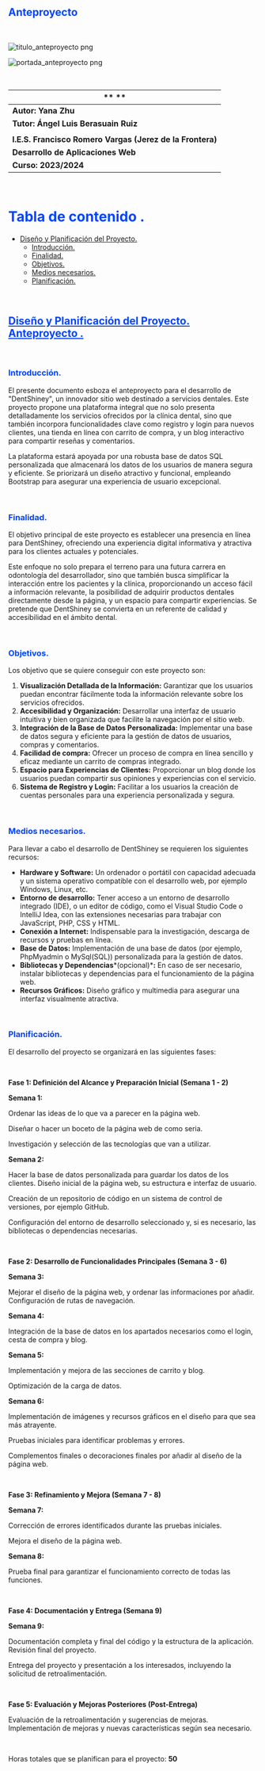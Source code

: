 # <h2 style="color: rgb(0, 68, 255)">**Anteproyecto**</h2>

<br>

![titulo_anteproyecto png](https://github.com/Yammy468/Anteproyecto/assets/113978794/b9f82723-6c06-4830-8028-37202d498474)

![portada_anteproyecto png](https://github.com/Yammy468/Anteproyecto/assets/113978794/d9e1eff3-1c46-45ce-ad2d-db7671ddd843)


<br>

|** **|
|---|
|**Autor: Yana Zhu**|
|**Tutor: Ángel Luis Berasuain Ruiz**|
||
|**I.E.S. Francisco Romero Vargas (Jerez de la Frontera)**|
|**Desarrollo de Aplicaciones Web**|
|**Curso: 2023/2024**|

<br>


## <h1 style="color: rgb(0, 68, 255)">**Tabla de contenido .**</h1>

- [Diseño y Planificación del Proyecto.](#diseño) 
  - [Introducción.](#intro)
  - [Finalidad.](#finalidad)
  - [Objetivos.](#objetivo)
  - [Medios necesarios.](#medios)
  - [Planificación.](#plan)

<br>


## <a name="diseño" style="color: rgb(0, 68, 255); text-decoration: underline">**Diseño y Planificación del Proyecto. Anteproyecto .**</a>

<br> 

### <a name="intro" style="color: rgb(0, 68, 255)">**Introducción.**</a>

El presente documento esboza el anteproyecto para el desarrollo de "DentShiney", un innovador sitio web destinado a servicios dentales. Este proyecto propone una plataforma integral que no solo presenta detalladamente los servicios ofrecidos por la clínica dental, sino que también incorpora funcionalidades clave como registro y login para nuevos clientes, una tienda en línea con carrito de compra, y un blog interactivo para compartir reseñas y comentarios.

La plataforma estará apoyada por una robusta base de datos SQL personalizada que almacenará los datos de los usuarios de manera segura y eficiente. Se priorizará un diseño atractivo y funcional, empleando Bootstrap para asegurar una experiencia de usuario excepcional.

<br>

### <a name="finalidad" style="color: rgb(0, 68, 255)">**Finalidad.**</a>

El objetivo principal de este proyecto es establecer una presencia en línea para DentShiney, ofreciendo una experiencia digital informativa y atractiva para los clientes actuales y potenciales.

Este enfoque no solo prepara el terreno para una futura carrera en odontología del desarrollador, sino que también busca simplificar la interacción entre los pacientes y la clínica, proporcionando un acceso fácil a información relevante, la posibilidad de adquirir productos dentales directamente desde la página, y un espacio para compartir experiencias. Se pretende que DentShiney se convierta en un referente de calidad y accesibilidad en el ámbito dental.

<br>

### <a name="objetivo" style="color: rgb(0, 68, 255)">**Objetivos.**</a>

Los objetivo que se quiere conseguir con este proyecto son:

1. **Visualización Detallada de la Información:** Garantizar que los usuarios puedan encontrar fácilmente toda la información relevante sobre los servicios ofrecidos.
2. **Accesibilidad y Organización:** Desarrollar una interfaz de usuario intuitiva y bien organizada que facilite la navegación por el sitio web.
2. **Integración de la Base de Datos Personalizada:** Implementar una base de datos segura y eficiente para la gestión de datos de usuarios, compras y comentarios.
2. **Facilidad de compra:** Ofrecer un proceso de compra en línea sencillo y eficaz mediante un carrito de compras integrado.
2. **Espacio para Experiencias de Clientes:** Proporcionar un blog donde los usuarios puedan compartir sus opiniones y experiencias con el servicio.
2. **Sistema de Registro y Login:** Facilitar a los usuarios la creación de cuentas personales para una experiencia personalizada y segura.

<br>

### <a name="medios" style="color: rgb(0, 68, 255)">**Medios necesarios.**</a>

Para llevar a cabo el desarrollo de DentShiney se requieren los siguientes recursos:

- **Hardware y Software:** Un ordenador o portátil con capacidad adecuada y un sistema operativo compatible con el desarrollo web, por ejemplo Windows, Linux, etc.
- **Entorno de desarrollo:** Tener acceso a un entorno de desarrollo integrado (IDE), o un editor de código, como el Visual Studio Code o IntelliJ Idea, con las extensiones necesarias para trabajar con JavaScript, PHP, CSS y HTML.
- **Conexión a Internet:** Indispensable para la investigación, descarga de recursos y pruebas en línea.
- **Base de Datos:** Implementación de una base de datos (por ejemplo, PhpMyadmin o MySql(SQL)) personalizada para la gestión de datos.
- **Bibliotecas y Dependencias***(opcional)***:** En caso de ser necesario, instalar bibliotecas y dependencias para el funcionamiento de la página web.
- **Recursos Gráficos:** Diseño gráfico y multimedia para asegurar una interfaz visualmente atractiva.

<br>

### <a name="plan" style="color: rgb(0, 68, 255)">**Planificación.**</a>

El desarrollo del proyecto se organizará en las siguientes fases:

<br>

**Fase 1: Definición del Alcance y Preparación Inicial (Semana 1 - 2)**

**Semana 1:**

Ordenar las ideas de lo que va a parecer en la página web.

Diseñar o hacer un boceto de la página web de como seria.

Investigación y selección de las tecnologías que van a utilizar.

**Semana 2:**

Hacer la base de datos personalizada para guardar los datos de los clientes. Diseño inicial de la página web, su estructura e interfaz de usuario.

Creación de un repositorio de código en un sistema de control de versiones, por ejemplo GitHub.

Configuración del entorno de desarrollo seleccionado y, si es necesario, las bibliotecas o dependencias necesarias.

<br>

**Fase 2: Desarrollo de Funcionalidades Principales (Semana 3 - 6)**

**Semana 3:**

Mejorar el diseño de la página web, y ordenar las informaciones por añadir. Configuración de rutas de navegación.

**Semana 4:**

Integración de la base de datos en los apartados necesarios como el login, cesta de compra y blog.

**Semana 5:**

Implementación y mejora de las secciones de carrito y blog.

Optimización de la carga de datos.

**Semana 6:**

Implementación de imágenes y recursos gráficos en el diseño para que sea más atrayente.

Pruebas iniciales para identificar problemas y errores.

Complementos finales o decoraciones finales por añadir al diseño de la página web.

<br>

**Fase 3: Refinamiento y Mejora (Semana 7 - 8)**

**Semana 7:**

Corrección de errores identificados durante las pruebas iniciales.

Mejora el diseño de la página web.

**Semana 8:**

Prueba final para garantizar el funcionamiento correcto de todas las funciones.

<br>

**Fase 4: Documentación y Entrega (Semana 9)**

**Semana 9:**

Documentación completa y final del código y la estructura de la aplicación. Revisión final del proyecto.

Entrega del proyecto y presentación a los interesados, incluyendo la solicitud de retroalimentación.

<br>

**Fase 5: Evaluación y Mejoras Posteriores (Post-Entrega)**

Evaluación de la retroalimentación y sugerencias de mejoras. Implementación de mejoras y nuevas características según sea necesario.

<br>

Horas totales que se planifican para el proyecto: **50**

